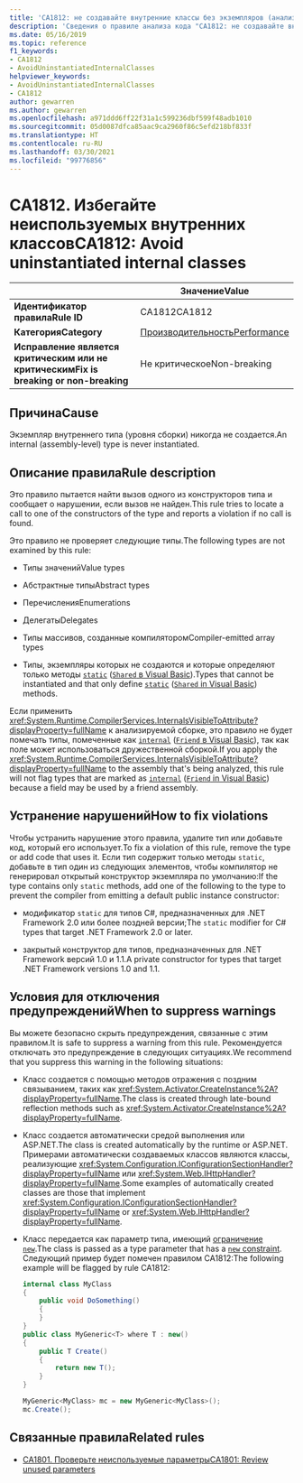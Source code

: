 ```yaml
---
title: 'CA1812: не создавайте внутренние классы без экземпляров (анализ кода)'
description: 'Сведения о правиле анализа кода "CA1812: не создавайте внутренние классы без экземпляров"'
ms.date: 05/16/2019
ms.topic: reference
f1_keywords:
- CA1812
- AvoidUninstantiatedInternalClasses
helpviewer_keywords:
- AvoidUninstantiatedInternalClasses
- CA1812
author: gewarren
ms.author: gewarren
ms.openlocfilehash: a971ddd6ff22f31a1c599236dbf599f48adb1010
ms.sourcegitcommit: 05d0087dfca85aac9ca2960f86c5efd218bf833f
ms.translationtype: HT
ms.contentlocale: ru-RU
ms.lasthandoff: 03/30/2021
ms.locfileid: "99776856"
---
```

# <a name="ca1812-avoid-uninstantiated-internal-classes"></a><span data-ttu-id="bde7c-103">CA1812. Избегайте неиспользуемых внутренних классов</span><span class="sxs-lookup"><span data-stu-id="bde7c-103">CA1812: Avoid uninstantiated internal classes</span></span>

| | <span data-ttu-id="bde7c-104">Значение</span><span class="sxs-lookup"><span data-stu-id="bde7c-104">Value</span></span> |
|-|-|
| <span data-ttu-id="bde7c-105">**Идентификатор правила**</span><span class="sxs-lookup"><span data-stu-id="bde7c-105">**Rule ID**</span></span> |<span data-ttu-id="bde7c-106">CA1812</span><span class="sxs-lookup"><span data-stu-id="bde7c-106">CA1812</span></span>|
| <span data-ttu-id="bde7c-107">**Категория**</span><span class="sxs-lookup"><span data-stu-id="bde7c-107">**Category**</span></span> |[<span data-ttu-id="bde7c-108">Производительность</span><span class="sxs-lookup"><span data-stu-id="bde7c-108">Performance</span></span>](performance-warnings.md)|
| <span data-ttu-id="bde7c-109">**Исправление является критическим или не критическим**</span><span class="sxs-lookup"><span data-stu-id="bde7c-109">**Fix is breaking or non-breaking**</span></span> |<span data-ttu-id="bde7c-110">Не критическое</span><span class="sxs-lookup"><span data-stu-id="bde7c-110">Non-breaking</span></span>|

## <a name="cause"></a><span data-ttu-id="bde7c-111">Причина</span><span class="sxs-lookup"><span data-stu-id="bde7c-111">Cause</span></span>

<span data-ttu-id="bde7c-112">Экземпляр внутреннего типа (уровня сборки) никогда не создается.</span><span class="sxs-lookup"><span data-stu-id="bde7c-112">An internal (assembly-level) type is never instantiated.</span></span>

## <a name="rule-description"></a><span data-ttu-id="bde7c-113">Описание правила</span><span class="sxs-lookup"><span data-stu-id="bde7c-113">Rule description</span></span>

<span data-ttu-id="bde7c-114">Это правило пытается найти вызов одного из конструкторов типа и сообщает о нарушении, если вызов не найден.</span><span class="sxs-lookup"><span data-stu-id="bde7c-114">This rule tries to locate a call to one of the constructors of the type and reports a violation if no call is found.</span></span>

<span data-ttu-id="bde7c-115">Это правило не проверяет следующие типы.</span><span class="sxs-lookup"><span data-stu-id="bde7c-115">The following types are not examined by this rule:</span></span>

- <span data-ttu-id="bde7c-116">Типы значений</span><span class="sxs-lookup"><span data-stu-id="bde7c-116">Value types</span></span>

- <span data-ttu-id="bde7c-117">Абстрактные типы</span><span class="sxs-lookup"><span data-stu-id="bde7c-117">Abstract types</span></span>

- <span data-ttu-id="bde7c-118">Перечисления</span><span class="sxs-lookup"><span data-stu-id="bde7c-118">Enumerations</span></span>

- <span data-ttu-id="bde7c-119">Делегаты</span><span class="sxs-lookup"><span data-stu-id="bde7c-119">Delegates</span></span>

- <span data-ttu-id="bde7c-120">Типы массивов, созданные компилятором</span><span class="sxs-lookup"><span data-stu-id="bde7c-120">Compiler-emitted array types</span></span>

- <span data-ttu-id="bde7c-121">Типы, экземпляры которых не создаются и которые определяют только методы [`static`](../../../csharp/language-reference/keywords/static.md) ([`Shared` в Visual Basic](../../../visual-basic/language-reference/modifiers/shared.md)).</span><span class="sxs-lookup"><span data-stu-id="bde7c-121">Types that cannot be instantiated and that only define [`static`](../../../csharp/language-reference/keywords/static.md) ([`Shared` in Visual Basic](../../../visual-basic/language-reference/modifiers/shared.md)) methods.</span></span>

<span data-ttu-id="bde7c-122">Если применить <xref:System.Runtime.CompilerServices.InternalsVisibleToAttribute?displayProperty=fullName> к анализируемой сборке, это правило не будет помечать типы, помеченные как [`internal`](../../../csharp/language-reference/keywords/internal.md) ([`Friend` в Visual Basic](../../../visual-basic/language-reference/modifiers/friend.md)), так как поле может использоваться дружественной сборкой.</span><span class="sxs-lookup"><span data-stu-id="bde7c-122">If you apply the <xref:System.Runtime.CompilerServices.InternalsVisibleToAttribute?displayProperty=fullName> to the assembly that's being analyzed, this rule will not flag types that are marked as [`internal`](../../../csharp/language-reference/keywords/internal.md) ([`Friend` in Visual Basic](../../../visual-basic/language-reference/modifiers/friend.md)) because a field may be used by a friend assembly.</span></span>

## <a name="how-to-fix-violations"></a><span data-ttu-id="bde7c-123">Устранение нарушений</span><span class="sxs-lookup"><span data-stu-id="bde7c-123">How to fix violations</span></span>

<span data-ttu-id="bde7c-124">Чтобы устранить нарушение этого правила, удалите тип или добавьте код, который его использует.</span><span class="sxs-lookup"><span data-stu-id="bde7c-124">To fix a violation of this rule, remove the type or add code that uses it.</span></span> <span data-ttu-id="bde7c-125">Если тип содержит только методы `static`, добавьте в тип один из следующих элементов, чтобы компилятор не генерировал открытый конструктор экземпляра по умолчанию:</span><span class="sxs-lookup"><span data-stu-id="bde7c-125">If the type contains only `static` methods, add one of the following to the type to prevent the compiler from emitting a default public instance constructor:</span></span>

- <span data-ttu-id="bde7c-126">модификатор `static` для типов C#, предназначенных для .NET Framework 2.0 или более поздней версии;</span><span class="sxs-lookup"><span data-stu-id="bde7c-126">The `static` modifier for C# types that target .NET Framework 2.0 or later.</span></span>

- <span data-ttu-id="bde7c-127">закрытый конструктор для типов, предназначенных для .NET Framework версий 1.0 и 1.1.</span><span class="sxs-lookup"><span data-stu-id="bde7c-127">A private constructor for types that target .NET Framework versions 1.0 and 1.1.</span></span>

## <a name="when-to-suppress-warnings"></a><span data-ttu-id="bde7c-128">Условия для отключения предупреждений</span><span class="sxs-lookup"><span data-stu-id="bde7c-128">When to suppress warnings</span></span>

<span data-ttu-id="bde7c-129">Вы можете безопасно скрыть предупреждения, связанные с этим правилом.</span><span class="sxs-lookup"><span data-stu-id="bde7c-129">It is safe to suppress a warning from this rule.</span></span> <span data-ttu-id="bde7c-130">Рекомендуется отключать это предупреждение в следующих ситуациях.</span><span class="sxs-lookup"><span data-stu-id="bde7c-130">We recommend that you suppress this warning in the following situations:</span></span>

- <span data-ttu-id="bde7c-131">Класс создается с помощью методов отражения с поздним связыванием, таких как <xref:System.Activator.CreateInstance%2A?displayProperty=fullName>.</span><span class="sxs-lookup"><span data-stu-id="bde7c-131">The class is created through late-bound reflection methods such as <xref:System.Activator.CreateInstance%2A?displayProperty=fullName>.</span></span>

- <span data-ttu-id="bde7c-132">Класс создается автоматически средой выполнения или ASP.NET.</span><span class="sxs-lookup"><span data-stu-id="bde7c-132">The class is created automatically by the runtime or ASP.NET.</span></span> <span data-ttu-id="bde7c-133">Примерами автоматически создаваемых классов являются классы, реализующие <xref:System.Configuration.IConfigurationSectionHandler?displayProperty=fullName> или <xref:System.Web.IHttpHandler?displayProperty=fullName>.</span><span class="sxs-lookup"><span data-stu-id="bde7c-133">Some examples of automatically created classes are those that implement <xref:System.Configuration.IConfigurationSectionHandler?displayProperty=fullName> or <xref:System.Web.IHttpHandler?displayProperty=fullName>.</span></span>

- <span data-ttu-id="bde7c-134">Класс передается как параметр типа, имеющий [ ограничение `new`](../../../csharp/language-reference/keywords/new-constraint.md).</span><span class="sxs-lookup"><span data-stu-id="bde7c-134">The class is passed as a type parameter that has a [`new` constraint](../../../csharp/language-reference/keywords/new-constraint.md).</span></span> <span data-ttu-id="bde7c-135">Следующий пример будет помечен правилом CA1812:</span><span class="sxs-lookup"><span data-stu-id="bde7c-135">The following example will be flagged by rule CA1812:</span></span>

    ```csharp
    internal class MyClass
    {
        public void DoSomething()
        {
        }
    }
    public class MyGeneric<T> where T : new()
    {
        public T Create()
        {
            return new T();
        }
    }

    MyGeneric<MyClass> mc = new MyGeneric<MyClass>();
    mc.Create();
    ```

## <a name="related-rules"></a><span data-ttu-id="bde7c-136">Связанные правила</span><span class="sxs-lookup"><span data-stu-id="bde7c-136">Related rules</span></span>

- [<span data-ttu-id="bde7c-137">CA1801. Проверьте неиспользуемые параметры</span><span class="sxs-lookup"><span data-stu-id="bde7c-137">CA1801: Review unused parameters</span></span>](ca1801.md)
